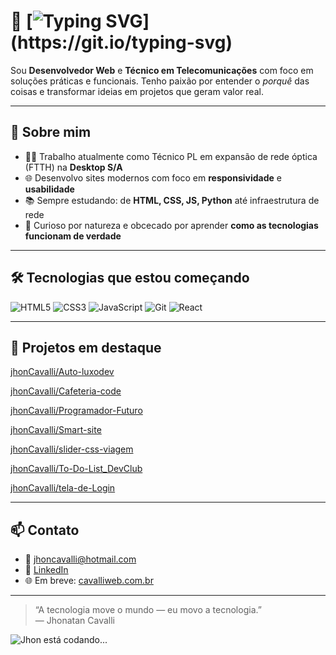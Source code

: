 

# 👋 [![Typing SVG](https://readme-typing-svg.demolab.com?font=Fira+Code&pause=800&color=00BFFF&center=true&vCenter=true&width=600&lines=Olá%2C+eu+sou+Jhonatan+Cavalli!;Desenvolvedor+Web+e+Técnico+em+Telecom;Apaixonado+por+aprender+e+resolver+problemas!)](https://git.io/typing-svg)

Sou **Desenvolvedor Web** e **Técnico em Telecomunicações** com foco em soluções práticas e funcionais. Tenho paixão por entender o _porquê_ das coisas e transformar ideias em projetos que geram valor real.

---

## 🚀 Sobre mim

- 👨‍💻 Trabalho atualmente como Técnico PL em expansão de rede óptica (FTTH) na **Desktop S/A**
- 🌐 Desenvolvo sites modernos com foco em **responsividade** e **usabilidade**
- 📚 Sempre estudando: de **HTML, CSS, JS, Python** até infraestrutura de rede
- 🧠 Curioso por natureza e obcecado por aprender **como as tecnologias funcionam de verdade**

---

## 🛠️ Tecnologias que estou começando

![HTML5](https://img.shields.io/badge/-HTML5-E34F26?style=flat&logo=html5&logoColor=fff)
![CSS3](https://img.shields.io/badge/-CSS3-1572B6?style=flat&logo=css3)
![JavaScript](https://img.shields.io/badge/-JavaScript-F7DF1E?style=flat&logo=javascript&logoColor=000)
![Git](https://img.shields.io/badge/-Git-F05032?style=flat&logo=git&logoColor=fff)
![React](https://img.shields.io/badge/-React-F05032?style=flat&logo=React&logoColor=fff)

---

## 📂 Projetos em destaque

[jhonCavalli/Auto-luxodev](https://github.com/jhonCavalli/Auto-luxodev)

[jhonCavalli/Cafeteria-code](https://github.com/jhonCavalli/Cafeteria-code)

[jhonCavalli/Programador-Futuro](https://github.com/jhonCavalli/Programador-Futuro)

[jhonCavalli/Smart-site](https://github.com/jhonCavalli/Smart-site)

[jhonCavalli/slider-css-viagem](https://github.com/jhonCavalli/slider-css-viagem)

[jhonCavalli/To-Do-List_DevClub](https://github.com/jhonCavalli/To-Do-List_DevClub)

[jhonCavalli/tela-de-Login
](https://github.com/jhonCavalli/tela-de-Login)

---

## 📫 Contato

- 📧 jhoncavalli@hotmail.com  
- 💼 [LinkedIn](https://wwww.linkedin.com/in/jhonatan-cavalli-647b57338/)  
- 🌐 Em breve: [cavalliweb.com.br](https://cavalliweb.com.br)

---

> “A tecnologia move o mundo — eu movo a tecnologia.”  
> — Jhonatan Cavalli

![Jhon está codando...](https://readme-status.vercel.app/api?user=seu-usuario)




